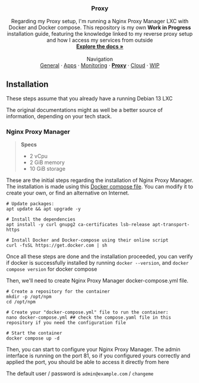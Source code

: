<h3 align="center">Proxy</h3>

  <p align="center">
    Regarding my Proxy setup, I'm running a Nginx Proxy Manager LXC with Docker and Docker compose. This repository is my own <strong>Work in Progress</strong> installation guide, featuring the knowledge linked to my reverse proxy setup and how I access my services from outside
    <br />
    <a href="https://github.com/KelyanDev/Homelab"><strong>Explore the docs »</strong></a>
    <br />
    <br />
    Navigation <br />
    <a href="https://github.com/KelyanDev/Homelab">General</a>
    ·
    <a href="https://github.com/KelyanDev/Homelab/blob/main/apps/README.md">Apps</a>
    ·
    <a href="https://github.com/KelyanDev/Homelab/blob/main/monitoring/README.md">Monitoring</a>
    ·
    <a href="https://github.com/KelyanDev/Homelab/blob/main/proxy/README.md"><strong>Proxy</strong></a>
    ·
    <a href="https://github.com/KelyanDev/Homelab/blob/main/cloud/README.md">Cloud</a>
    ·
    <a href="">WIP</a>
  </p>
</div>

## Installation

These steps assume that you already have a running Debian 13 LXC   

The original documentations might as well be a better source of information, depending on your tech stack.

### Nginx Proxy Manager

> **Specs**
> - 2 vCpu
> - 2 GiB memory
> - 10 GiB storage

These are the initial steps regarding the installation of Nginx Proxy Manager.    
The installation is made using this [Docker compose file](https://github.com/KelyanDev/Homelab/blob/main/proxy/docker-compose.yml). You can modify it to create your own, or find an alternative on Internet.   
```
# Update packages:
apt update && apt upgrade -y

# Install the dependencies
apt install -y curl gnupg2 ca-certificates lsb-release apt-transport-https

# Install Docker and Docker-compose using their online script
curl -fsSL https://get.docker.com | sh
```
Once all these steps are done and the installation proceeded, you can verify if docker is successfully installed by running ``docker --version``, and ``docker compose version`` for docker compose   

Then, we'll need to create Nginx Proxy Manager docker-compose.yml file.
```
# Create a repository for the container
mkdir -p /opt/npm
cd /opt/npm

# Create your "docker-compose.yml" file to run the container:
nano docker-compose.yml ## check the compose.yaml file in this repository if you need the configuration file

# Start the container
docker compose up -d
```
Then, you can start to configure your Nginx Proxy Manager. The admin interface is running on the port 81, so if you configured yours correctly and applied the port, you should be able to access it directly from here

The default user / password is ``admin@example.com`` / ``changeme``
